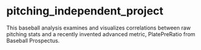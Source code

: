 # pitching_independent_project
This baseball analysis examines and visualizes correlations between raw pitching stats and a recently invented advanced metric, PlatePreRatio from Baseball Prospectus.
